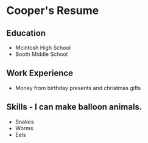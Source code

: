 # Cooper's Resume

## Education 
- Mcintosh High School
- Booth Middle School

## Work Experience 
- Money from birthday presents and christmas gifts 
 
## Skills - I can make balloon animals.  
- Snakes
- Worms
- Eels
